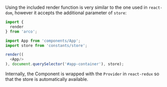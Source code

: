 Using the included render function is very similar to the one used in `react-dom`, however it accepts the additional parameter of `store`:

```javascript
import {
  render
} from 'arco';

import App from 'components/App';
import store from 'constants/store';

render((
  <App/>
), document.querySelector('#app-container'), store);
```

Internally, the Component is wrapped with the `Provider` in `react-redux` so that the store is automatically available.

